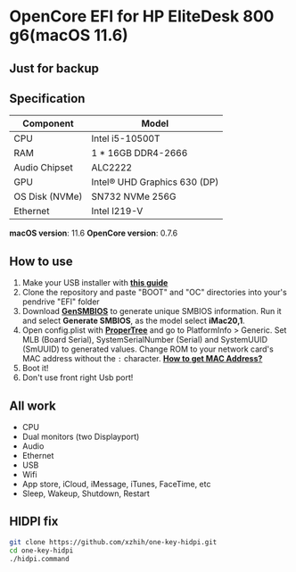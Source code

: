 # OpenCore EFI for HP EliteDesk 800 g6(macOS 11.6)
## Just for backup

## Specification
| **Component** | **Model** |
| ------------- | --------- |
| CPU | Intel i5-10500T |
| RAM | 1 * 16GB DDR4-2666 |
| Audio Chipset | ALC2222 |
| GPU | Intel® UHD Graphics 630 (DP) |
| OS Disk (NVMe) | SN732 NVMe 256G |
| Ethernet | Intel I219-V |

**macOS version**: 11.6
**OpenCore version**: 0.7.6

## How to use

1. Make your USB installer with [**this guide**](https://dortania.github.io/OpenCore-Install-Guide/installer-guide/)
2. Clone the repository and paste "BOOT" and "OC" directories into your's pendrive "EFI" folder
3. Download [**GenSMBIOS**](https://github.com/corpnewt/GenSMBIOS) to generate unique SMBIOS information. Run it and select **Generate SMBIOS**, as the model select **iMac20,1**.
4. Open config.plist with [**ProperTree**](https://github.com/corpnewt/ProperTree) and go to PlatformInfo > Generic. Set MLB (Board Serial), SystemSerialNumber (Serial) and SystemUUID (SmUUID) to generated values. Change ROM to your network card's MAC address without the `:` character. [**How to get MAC Address?**](https://www.wikihow.com/Find-the-MAC-Address-of-Your-Computer)
5. Boot it!
6. Don't use front right Usb port!

## All work

- CPU
- Dual monitors (two Displayport)
- Audio
- Ethernet
- USB
- Wifi
- App store, iCloud, iMessage, iTunes, FaceTime, etc
- Sleep, Wakeup, Shutdown, Restart

## HIDPI fix

```bash
git clone https://github.com/xzhih/one-key-hidpi.git
cd one-key-hidpi
./hidpi.command
```
